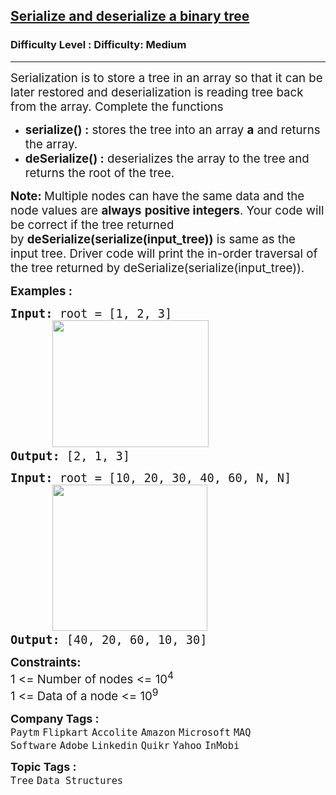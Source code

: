 <h2><a href="https://www.geeksforgeeks.org/problems/serialize-and-deserialize-a-binary-tree/1">Serialize and deserialize a binary tree</a></h2><h3>Difficulty Level : Difficulty: Medium</h3><hr><div class="problems_problem_content__Xm_eO" bis_skin_checked="1"><p><span style="font-size: 14pt;">Serialization is to store a tree in an array so that it can be later restored and deserialization is reading tree back from the array. Complete the functions</span></p>
<ul>
<li><span style="font-size: 14pt;"><strong>serialize() :</strong>&nbsp;stores the tree into an array&nbsp;<strong>a</strong>&nbsp;and returns the array.</span></li>
<li><span style="font-size: 14pt;"><strong>deSerialize() :</strong>&nbsp;deserializes the array to the tree and returns the root of the tree.</span></li>
</ul>
<p><span style="font-size: 14pt;"><strong>Note:&nbsp;</strong>Multiple nodes can have the same data and the node values are&nbsp;<strong>always</strong>&nbsp;<strong>positive integers</strong>. Your code will be correct if the tree returned by&nbsp;<strong>deSerialize(serialize(input_tree))</strong>&nbsp;is same as the input tree. Driver code will print the in-order traversal of the tree returned by&nbsp;deSerialize(serialize(input_tree)).</span></p>
<p><span style="font-size: 14pt;"><strong>Examples :</strong></span></p>
<pre><span style="font-size: 14pt;"><strong>Input: </strong>root = [1, 2, 3]
&nbsp; &nbsp;&nbsp;  <img src="https://media.geeksforgeeks.org/img-practice/prod/addEditProblem/700281/Web/Other/blobid4_1739345069.png" alt="" width="250" height="203">
<strong>Output: </strong>[2, 1, 3]
</span></pre>
<pre><span style="font-size: 14pt;"><strong>Input:</strong> root = [10, 20, 30, 40, 60, N, N]
&nbsp; &nbsp;   <img src="https://media.geeksforgeeks.org/img-practice/prod/addEditProblem/700281/Web/Other/blobid5_1739345069.png" alt="" width="248" height="234">
<strong>Output: </strong>[40, 20, 60, 10, 30]</span></pre>
<p><span style="font-size: 14pt;"><strong>Constraints:</strong><br>1 &lt;= Number of nodes &lt;= 10<sup>4</sup><br>1 &lt;= Data of a node &lt;= 10<sup>9</sup></span></p></div><p><span style=font-size:18px><strong>Company Tags : </strong><br><code>Paytm</code>&nbsp;<code>Flipkart</code>&nbsp;<code>Accolite</code>&nbsp;<code>Amazon</code>&nbsp;<code>Microsoft</code>&nbsp;<code>MAQ Software</code>&nbsp;<code>Adobe</code>&nbsp;<code>Linkedin</code>&nbsp;<code>Quikr</code>&nbsp;<code>Yahoo</code>&nbsp;<code>InMobi</code>&nbsp;<br><p><span style=font-size:18px><strong>Topic Tags : </strong><br><code>Tree</code>&nbsp;<code>Data Structures</code>&nbsp;